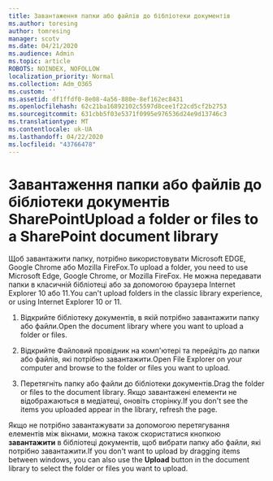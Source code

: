 ```yaml
---
title: Завантаження папки або файлів до бібліотеки документів
ms.author: toresing
author: tomresing
manager: scotv
ms.date: 04/21/2020
ms.audience: Admin
ms.topic: article
ROBOTS: NOINDEX, NOFOLLOW
localization_priority: Normal
ms.collection: Adm_O365
ms.custom: ''
ms.assetid: df1ffdf0-8e08-4a56-880e-8ef162ec8431
ms.openlocfilehash: 62c21ba16892102c5597d8cee1f22cd5cf2b2753
ms.sourcegitcommit: 631cbb5f03e5371f0995e976536d24e9d13746c3
ms.translationtype: MT
ms.contentlocale: uk-UA
ms.lasthandoff: 04/22/2020
ms.locfileid: "43766478"
---
```

# <a name="upload-a-folder-or-files-to-a-sharepoint-document-library"></a><span data-ttu-id="1ad08-102">Завантаження папки або файлів до бібліотеки документів SharePoint</span><span class="sxs-lookup"><span data-stu-id="1ad08-102">Upload a folder or files to a SharePoint document library</span></span>

<span data-ttu-id="1ad08-103">Щоб завантажити папку, потрібно використовувати Microsoft EDGE, Google Chrome або Mozilla FireFox.</span><span class="sxs-lookup"><span data-stu-id="1ad08-103">To upload a folder, you need to use Microsoft Edge, Google Chrome, or Mozilla FireFox.</span></span> <span data-ttu-id="1ad08-104">Не можна передавати папки в класичній бібліотеці або за допомогою браузера Internet Explorer 10 або 11.</span><span class="sxs-lookup"><span data-stu-id="1ad08-104">You can't upload folders in the classic library experience, or using Internet Explorer 10 or 11.</span></span>
  
1. <span data-ttu-id="1ad08-105">Відкрийте бібліотеку документів, в якій потрібно завантажити папку або файли.</span><span class="sxs-lookup"><span data-stu-id="1ad08-105">Open the document library where you want to upload a folder or files.</span></span>
    
2. <span data-ttu-id="1ad08-106">Відкрийте Файловий провідник на комп'ютері та перейдіть до папки або файлів, які потрібно завантажити.</span><span class="sxs-lookup"><span data-stu-id="1ad08-106">Open File Explorer on your computer and browse to the folder or files you want to upload.</span></span>
    
3. <span data-ttu-id="1ad08-107">Перетягніть папку або файли до бібліотеки документів.</span><span class="sxs-lookup"><span data-stu-id="1ad08-107">Drag the folder or files to the document library.</span></span> <span data-ttu-id="1ad08-108">Якщо завантажені елементи не відображаються в медіатеці, оновіть сторінку.</span><span class="sxs-lookup"><span data-stu-id="1ad08-108">If you don't see the items you uploaded appear in the library, refresh the page.</span></span> 
    
<span data-ttu-id="1ad08-109">Якщо не потрібно завантажувати за допомогою перетягування елементів між вікнами, можна також скористатися кнопкою **завантажити** в бібліотеці документів, щоб вибрати папку або файли, які потрібно завантажити.</span><span class="sxs-lookup"><span data-stu-id="1ad08-109">If you don't want to upload by dragging items between windows, you can also use the **Upload** button in the document library to select the folder or files you want to upload.</span></span> 
  

